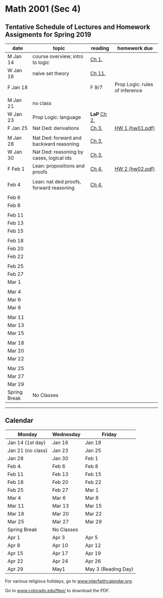 ﻿# Math 2001 (Sec 4) 

## Tentative Schedule of Lectures and Homework Assigments for Spring 2019

| date | topic | reading | homework due |
| --- | --- | --- | --- |
| M Jan 14 | course overview; intro to logic | [Ch 1.](https://leanprover.github.io/logic_and_proof/introduction.html)  | |
| W Jan 16 | naive set theory | [Ch 11.](https://leanprover.github.io/logic_and_proof/sets.html) | |
| F Jan 18 | | F 9/7  | Prop Logic: rules of inference | **LaP** [Ch 2.](https://leanprover.github.io/logic_and_proof/propositional_logic.html) || 
| | | | |
| M Jan 21 | no class | | |
| W Jan 23 | Prop Logic: language | **LaP** [Ch 2.](https://leanprover.github.io/logic_and_proof/propositional_logic.html) | |
| F Jan 25 | Nat Ded: derivations | [Ch 3.](https://leanprover.github.io/logic_and_proof/natural_deduction_for_propositional_logic.html) |[HW 1 (hw01.pdf)](https://github.com/williamdemeo/math2001-spring2019/blob/master/homework/hw01.pdf)|
| | | | |
| M Jan 28 | Nat Ded: forward and backward reasoning | [Ch 3.](https://leanprover.github.io/logic_and_proof/natural_deduction_for_propositional_logic.html) | |
| W Jan 30 | Nat Ded: reasoning by cases, logical ids | [Ch 3.](https://leanprover.github.io/logic_and_proof/natural_deduction_for_propositional_logic.html) |  |
| F Feb 1 | Lean: propositions and proofs | [Ch 4.](https://leanprover.github.io/logic_and_proof/propositional_logic_in_lean.html) | [HW 2 (hw02.pdf)](https://github.com/williamdemeo/math2001-spring2019/raw/master/homework/hw02.pdf) |
| | | | |
| Feb 4 | Lean: nat ded proofs, forward reasoning | [Ch 4.](https://leanprover.github.io/logic_and_proof/propositional_logic_in_lean.html) | |
|  |  | | |
| Feb 6 | | | |
| Feb 8 | | | |
| | | | |
| Feb 11 | | | |
| Feb 13 | | | |
| Feb 15 | | | |
| | | | |
| Feb 18 | | | |
| Feb 20 | | | |
| Feb 22 | | | |
| | | | |
| Feb 25 | | | |
| Feb 27 | | | |
| Mar 1 | | | |
| | | | |
| Mar 4 | | | |
| Mar 6 | | | |
| Mar 8 | | | |
| | | | |
| Mar 11 | | | |
| Mar 13 | | | |
| Mar 15 | | | |
| | | | |
| Mar 18 | | | |
| Mar 20 | | | |
| Mar 22 | | | |
| | | | |
| Mar 25 | | | |
| Mar 27 | | | |
| Mar 29 | | | |
| Spring Break | No Classes | | |

---

## Calendar

| Monday | Wednesday | Friday |
| --- | --- | --- |
| Jan 14 (1st day) | Jan 16 | Jan 18 |
| Jan 21 (no class) | Jan 23 | Jan 25 |
| Jan 28 | Jan 30 | Feb 1 |
| Feb 4. | Feb 6 | Feb 8 |
| Feb 11 | Feb 13 | Feb 15 |
| Feb 18 | Feb 20 | Feb 22 |
| Feb 25 | Feb 27 | Mar 1 |
| Mar 4 | Mar 6 | Mar 8 |
| Mar 11 | Mar 13 | Mar 15 |
| Mar 18 | Mar 20 | Mar 22 |
| Mar 25 | Mar 27 | Mar 29 |
| Spring Break | No Classes | |
| Apr 1 | Apr 3 | Apr 5 |     
| Apr 8 | Apr 10 | Apr 12 | 
| Apr 15 | Apr 17 | Apr 19 | 
| Apr 22 | Apr 24 | Apr 26 | 
| Apr 29 | May1 | May 3  (Reading Day) |


For various religious holidays, go to www.interfaithcalendar.org. 

Go to www.colorado.edu/ftep/ to download the PDF. 


<!-- Jan. 30 
Feb. 1 
Feb. 4. 
Feb. 6 
Feb. 8 
Feb. 11 
Feb. 13 
Feb. 15 
Feb. 18 
Feb. 20 
Feb. 22 
Feb. 25 
Feb. 27 
Mar. 1 
Mar. 4 
Mar. 6 
Mar. 8 
Mar. 11 
Mar. 13 
Mar. 15 
Mar. 18 
Mar. 20 
Mar. 22 
Mar. 25 
Mar. 27 
Mar. 29 
- Spring Break, No Classes - 
Apr. 1 
Apr. 1 
Apr. 3 
Apr. 5 
Apr. 8 
Apr. 10 
Apr. 12 
Apr. 15 
Apr. 17 
Apr. 19 
Apr. 22 
Apr. 24 
Apr. 26 
Apr. 29 
May 1 
May 3 
Reading Day  -->
